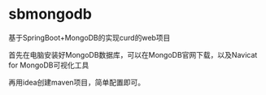 # sbmongodb
基于SpringBoot+MongoDB的实现curd的web项目

首先在电脑安装好MongoDB数据库，可以在MongoDB官网下载，以及Navicat for MongoDB可视化工具

再用idea创建maven项目，简单配置即可。
